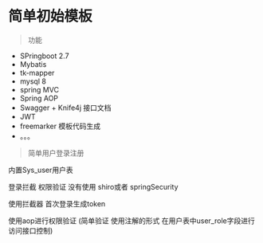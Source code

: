 # 简单初始模板

> 功能

- SPringboot 2.7
- Mybatis
- tk-mapper
- mysql 8
- spring MVC
- Spring AOP
- Swagger + Knife4j 接口文档
- JWT
- freemarker 模板代码生成
- 。。。

> 简单用户登录注册

内置Sys_user用户表  	

登录拦截 权限验证 没有使用 shiro或者 springSecurity

使用拦截器 首次登录生成token 

使用aop进行权限验证  (简单验证 使用注解的形式 在用户表中user_role字段进行访问接口控制)



